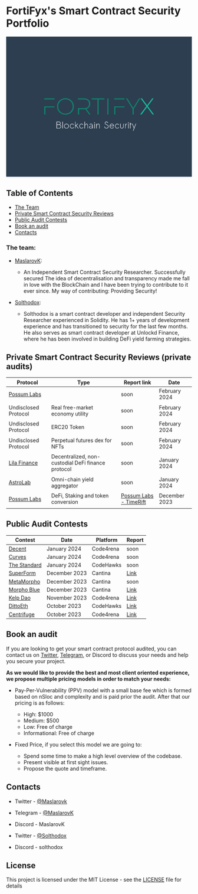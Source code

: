 # FortiFyx's Smart Contract Security Portfolio

<p align="center">
  <img src="https://github.com/kristiyanmaslarov/Audits/blob/main/FortiFyx.png" width="550"/>
</p>


## Table of Contents
 - [The Team](#the-team)
 - [Private Smart Contract Security Reviews](#private-smart-contract-security-reviews-private-audits)
 - [Public Audit Contests](#public-audit-contests)
 - [Book an audit](#book-an-audit)
 - [Contacts](#contacts)


### The team:
-  [MaslarovK](https://twitter.com/maslarovk):

    - An Independent Smart Contract Security Researcher. Successfully secured The idea of decentralisation and transparency made me fall in love with the BlockChain and I have been trying to contribute to it ever since. My way of contributing: Providing Security!
    
-  [Solthodox](https://twitter.com/solthodox):

    - Solthodox is a smart contract developer and independent Security Researcher experienced in Solidity. He has 1+ years of development experience and has transitioned to security for the last few months. He also serves as smart contract developer at Unlockd Finance, where he has been involved in building DeFi yield farming strategies.

## Private Smart Contract Security Reviews (private audits)

| Protocol                                    | Type                                                                            | Report link                                                                                            | Date      |
| ------------------------------------------- | ------------------------------------------------------------------------------- | ------------------------------------------------------------------------------------------------------ | --------- |
| [Possum Labs](https://www.possumlabs.io/)           |                                                         |  soon  | February 2024 |
|                                             |
| Undisclosed Protocol           | Real free-market economy utility                                                        |  soon  | February 2024 |
|                                             |                                                                                 |
| Undisclosed Protocol           | ERC20 Token                                                        |  soon  | February 2024 |
|                                             |                                                                                 |
| Undisclosed Protocol           | Perpetual futures dex for NFTs                                                        |  soon  | February 2024 |
|                                             |                                                                                 |
| [Lila Finance](https://twitter.com/LilaFinance)           | Decentralized, non-custodial DeFi finance protocol     |  soon  | January 2024 |
|                                             |                                                                                 |
| [AstroLab](https://astrolab.fi/)           | Omni-chain yield aggregator                                                        |  soon  | January 2024 |
|                                             |                                                                                 |
| [Possum Labs](https://www.possumlabs.io/)           | DeFi, Staking and token conversion                                                        |  [Possum Labs - TimeRift](https://github.com/kristiyanmaslarov/Audits/blob/main/PrivateAudits/PossumLabs-security-review.pdf)  | December 2023 |
|                                             |                                                                                 |                                                                                                        |           |

## Public Audit Contests

| Contest                                                                                                       | Date             | Platform  | Report                                                             |
| ------------------------------------------------------------------------------------------------------------- | ---------------- | --------- | ------------------------------------------------------------------------------------------------------------------------------ |
| [Decent](https://code4rena.com/audits/2024-01-decent)              | January 2024    | Code4rena | soon                                                                                                                           |
| [Curves](https://code4rena.com/audits/2024-01-curves)              | January 2024    | Code4rena | soon                                                                                                                           |
| [The Standard](https://www.codehawks.com/contests/clql6lvyu0001mnje1xpqcuvl)              | January 2024    | CodeHawks | soon                                                                                                                           |
| [SuperForm](https://cantina.xyz/competitions/2cd0b038-3e32-4db6-b488-0f85b6f0e49f)              | December 2023    | Cantina | [Link](https://github.com/kristiyanmaslarov/Audits/blob/main/Contests/Superform.md)                                                                                                                           |
| [MetaMorpho](https://cantina.xyz/competitions/8409a0ce-6c21-4cc9-8ef2-bd77ce7425af)              | December 2023    | Cantina | soon                                                                                                                           |
| [Morpho Blue](https://cantina.xyz/competitions/d86b7f95-e574-4092-8ea2-78dcac2f54f1)                                                                                  | December 2023    | Cantina   | [Link](https://github.com/kristiyanmaslarov/Audits/blob/main/Contests/MorphoBlue.md)                                                                                                                           |
| [Kelp Dao](https://code4rena.com/audits/2023-11-kelp-dao-rseth#top)                                           | November 2023    | Code4rena | [Link](https://github.com/kristiyanmaslarov/Audits/blob/main/Contests/KelpDao.md)                        |
| [DittoEth](https://www.codehawks.com/contests/clm871gl00001mp081mzjdlwc)                                           | October 2023     | CodeHawks| [Link](https://github.com/kristiyanmaslarov/Audits/blob/main/Contests/DittoEth.md)                        | |                                                                                                                                |
| [Centrifuge](https://code4rena.com/audits/2023-09-centrifuge#top)                         | October 2023     | Code4rena | [Link](https://github.com/kristiyanmaslarov/Audits/blob/main/Contests/Centrifuge.md)            |

## Book an audit
If you are looking to get your smart contract protocol audited, you can contact us on [Twitter](https://twitter.com/maslarovk), [Telegram](https://t.me/maslarovk), or Discord to discuss your needs and help you secure your project.

**As we would like to provide the best and most client oriented experience, we propose multiple pricing models in order to match your needs:**
 - Pay-Per-Vulnerability (PPV) model with a small base fee which is formed based on nSloc and complexity and is paid prior the audit. After that our pricing is as follows:
    - High: $1000
    - Medium: $500
    - Low: Free of charge
    - Informational: Free of charge

 - Fixed Price, if you select this model we are going to:
    - Spend some time to make a high level overview of the codebase.
    - Present visible at first sight issues.
    - Propose the quote and timeframe. 

## Contacts

- Twitter - [@Maslarovk](https://twitter.com/maslarovk)
- Telegram - [@MaslarovK](https://t.me/maslarovk)
- Discord - MaslarovK

- Twitter - [@Solthodox](https://twitter.com/solthodox)
- Discord - solthodox

## License
This project is licensed under the MIT License - see the [LICENSE](LICENSE) file for details
